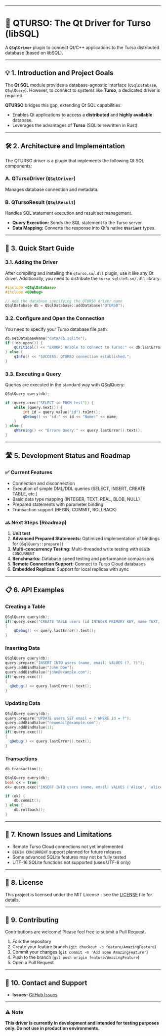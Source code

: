 

-----

# 🚀 QTURSO: The Qt Driver for Turso (libSQL)

A **`QSqlDriver`** plugin to connect Qt/C++ applications to the Turso distributed database (based on libSQL).


-----

## 💡 1. Introduction and Project Goals

The **Qt SQL** module provides a database-agnostic interface (`QSqlDatabase`, `QSqlQuery`). However, to connect to systems like **Turso**, a dedicated driver is required.

**QTURSO** bridges this gap, extending Qt SQL capabilities:

  * Enables Qt applications to access a **distributed** and **highly available** database.
  * Leverages the advantages of **Turso** (SQLite rewritten in Rust).


-----

## 🛠️ 2. Architecture and Implementation

The QTURSO driver is a plugin that implements the following Qt SQL components:

### A. QTursoDriver (`QSqlDriver`)

Manages database connection and metadata.

### B. QTursoResult (`QSqlResult`)

Handles SQL statement execution and result set management.

  * **Query Execution:** Sends the SQL statement to the Turso server.
  * **Data Mapping:** Converts the response into Qt's native **`QVariant`** types.

-----

## 📌 3. Quick Start Guide

### 3.1. Adding the Driver

After compiling and installing the `qturso.so`/`.dll` plugin, use it like any Qt driver.
Additionally, you need to distribute the `turso_sqlite3.so/.dll` library:

```cpp
#include <QSqlDatabase>
#include <QDebug>

// Add the database specifying the QTURSO driver name
QSqlDatabase db = QSqlDatabase::addDatabase("QTURSO"); 
```

### 3.2. Configure and Open the Connection
You need to specify your Turso database file path:

```cpp
db.setDatabaseName("data/db.sqlite");
if (!db.open()) {
    qCritical() << "ERROR: Unable to connect to Turso:" << db.lastError().text();
} else {
    qInfo() << "SUCCESS: QTURSO connection established.";
}
```

### 3.3. Executing a Query
Queries are executed in the standard way with QSqlQuery:

```cpp
QSqlQuery query(db);

if (query.exec("SELECT id FROM test")) {
    while (query.next()) {
        int id = query.value("id").toInt();
        qDebug() << "id:" << id << "Nome:" << name;
    }
} else {
    qWarning() << "Errore Query:" << query.lastError().text();
}
```

-----


## 🛣️ 5. Development Status and Roadmap

### ✅ Current Features

  * Connection and disconnection
  * Execution of simple DML/DDL queries (SELECT, INSERT, CREATE TABLE, etc.)
  * Basic data type mapping (INTEGER, TEXT, REAL, BLOB, NULL)
  * Prepared statements with parameter binding
  * Transaction support (BEGIN, COMMIT, ROLLBACK)

### 🔜 Next Steps (Roadmap)


1. **Unit test** 
2. **Advanced Prepared Statements:** Optimized implementation of bindings for `QSqlQuery::prepare()`
3. **Multi-concurrency Testing:** Multi-threaded write testing with `BEGIN CONCURRENT`
4. **Benchmarks:** Database speed testing and performance comparisons
5. **Remote Connection Support:** Connect to Turso Cloud databases
6. **Embedded Replicas:** Support for local replicas with sync
-----

## 📋 6. API Examples

### Creating a Table

```cpp
QSqlQuery query(db);
if(!query.exec("CREATE TABLE users (id INTEGER PRIMARY KEY, name TEXT, email TEXT)"))
{
    qDebug() << query.lastError().text();
}
```

### Inserting Data

```cpp
QSqlQuery query(db);
query.prepare("INSERT INTO users (name, email) VALUES (?, ?)");
query.addBindValue("John Doe");
query.addBindValue("john@example.com");
if(!query.exec())
{
  qDebug() << query.lastError().text();
}
```

### Updating Data

```cpp
QSqlQuery query(db);
query.prepare("UPDATE users SET email = ? WHERE id = ?");
query.addBindValue("newemail@example.com");
query.addBindValue(1);
if(!query.exec())
{
  qDebug() << query.lastError().text();
}
```

### Transactions

```cpp
db.transaction();

QSqlQuery query(db);
bool ok = true;
ok= query.exec("INSERT INTO users (name, email) VALUES ('Alice', 'alice@example.com')");

if (ok) {
    db.commit();
} else {
    db.rollback();
}
```
-----

## 🐛 7. Known Issues and Limitations

- Remote Turso Cloud connections not yet implemented
- `BEGIN CONCURRENT` support planned for future releases
- Some advanced SQLite features may not be fully tested
- UTF-16 SQLite functions not supported (uses UTF-8 only)

-----

## 📄 8. License

This project is licensed under the MIT License - see the [LICENSE](LICENSE) file for details.

-----

## 🤝 9. Contributing

Contributions are welcome! Please feel free to submit a Pull Request.

1. Fork the repository
2. Create your feature branch (`git checkout -b feature/AmazingFeature`)
3. Commit your changes (`git commit -m 'Add some AmazingFeature'`)
4. Push to the branch (`git push origin feature/AmazingFeature`)
5. Open a Pull Request

-----

## 📧 10. Contact and Support

- **Issues:** [GitHub Issues](https://github.com/piervalli/QtLimbo/issues)


-----

### ⚠️ Note

**This driver is currently in development and intended for testing purposes only. Do not use in production environments.**



